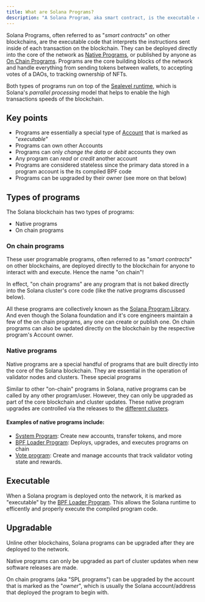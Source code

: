 ```yaml
---
title: What are Solana Programs?
description: "A Solana Program, aka smart contract, is the executable code that interprets the instructions on the blockchain. There are two types: Native and On-Chain."
---
```


Solana Programs, often referred to as "*smart contracts*" on other blockchains, are the executable code that interprets the instructions sent inside of each transaction on the blockchain. They can be deployed directly into the core of the network as [Native Programs](#native-programs), or published by anyone as [On Chain Programs](#on-chain-programs). Programs are the core building blocks of the network and handle everything from sending tokens between wallets, to accepting votes of a DAOs, to tracking ownership of NFTs.

Both types of programs run on top of the [Sealevel runtime](https://medium.com/solana-labs/sealevel-parallel-processing-thousands-of-smart-contracts-d814b378192), which is Solana's *parrallel processing* model that helps to enable the high transactions speeds of the blockchain.

## Key points

- Programs are essentially a special type of [Account](../programming-model/accounts.md) that is marked as "*executable*"
- Programs can own other Accounts
- Programs can only *change the data* or *debit* accounts they own
- Any program can *read* or *credit* another account
- Programs are considered stateless since the primary data stored in a program account is the its compiled BPF code
- Programs can be upgraded by their owner (see more on that below)

## Types of programs

The Solana blockchain has two types of programs:

- Native programs
- On chain programs

### On chain programs

These user programable programs, often referred to as "*smart contracts*" on other blockchains, are deployed directly to the blockchain for anyone to interact with and execute. Hence the name "on chain"!

In effect, "on chain programs" are any program that is not baked directly into the Solana cluster's core code (like the native programs discussed below).

All these programs are collectively known as the [Solana Program Library](https://spl.solana.com/). And even though the Solana foundation and it's core engineers maintain a few of the on chain programs, any one can create or publish one. On chain programs can also be updated directly on the blockchain by the respective program's Account owner.

### Native programs

Native programs are a special handful of programs that are built directly into the core of the Solana blockchain. 
They are essential in the operation of validator nodes and clusters. These special programs

Similar to other "on-chain" programs in Solana, native programs can be called by any other program/user. However, they can only be upgraded as part of the core blockchain and cluster updates. These native program upgrades are controlled via the releases to the [different clusters](../../cluster/overview.md).

#### Examples of native programs include:

- [System Program](../runtime-facilities/programs.md#system-program): Create new accounts, transfer tokens, and more
- [BPF Loader Program](../runtime-facilities/programs.md#bpf-loader): Deploys, upgrades, and executes programs on chain
- [Vote program](../runtime-facilities/programs.md#vote-program): Create and manage accounts that track validator voting state and rewards.

## Executable

When a Solana program is deployed onto the network, it is marked as "executable" by the [BPF Loader Program](../runtime-facilities/programs.md#bpf-loader). This allows the Solana runtime to efficently and properly execute the compiled program code.

## Upgradable

Unline other blockchains, Solana programs can be upgraded after they are deployed to the network.

Native programs can only be upgraded as part of cluster updates when new software releases are made.

On chain programs (aka "SPL programs") can be upgraded by the account that is marked as the "*owner*", which is usually the Solana account/address that deployed the program to begin with.